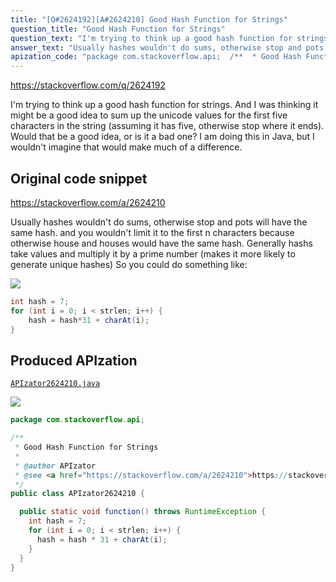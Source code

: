 ```yaml
---
title: "[Q#2624192][A#2624210] Good Hash Function for Strings"
question_title: "Good Hash Function for Strings"
question_text: "I'm trying to think up a good hash function for strings.  And I was thinking it might be a good idea to sum up the unicode values for the first five characters in the string (assuming it has five, otherwise stop where it ends).  Would that be a good idea, or is it a bad one? I am doing this in Java, but I wouldn't imagine that would make much of a difference."
answer_text: "Usually hashes wouldn't do sums, otherwise stop and pots will have the same hash. and you wouldn't limit it to the first n characters because otherwise house and houses would have the same hash. Generally hashs take values and multiply it by a prime number (makes it more likely to generate unique hashes) So you could do something like:"
apization_code: "package com.stackoverflow.api;  /**  * Good Hash Function for Strings  *  * @author APIzator  * @see <a href=\"https://stackoverflow.com/a/2624210\">https://stackoverflow.com/a/2624210</a>  */ public class APIzator2624210 {    public static void function() throws RuntimeException {     int hash = 7;     for (int i = 0; i < strlen; i++) {       hash = hash * 31 + charAt(i);     }   } }"
---
```


https://stackoverflow.com/q/2624192

I&#x27;m trying to think up a good hash function for strings.  And I was thinking it might be a good idea to sum up the unicode values for the first five characters in the string (assuming it has five, otherwise stop where it ends).  Would that be a good idea, or is it a bad one?
I am doing this in Java, but I wouldn&#x27;t imagine that would make much of a difference.



## Original code snippet

https://stackoverflow.com/a/2624210

Usually hashes wouldn&#x27;t do sums, otherwise stop and pots will have the same hash.
and you wouldn&#x27;t limit it to the first n characters because otherwise house and houses would have the same hash.
Generally hashs take values and multiply it by a prime number (makes it more likely to generate unique hashes) So you could do something like:

<div class="code-logo"><img src="/stackoverflow.png" /></div>

```java
int hash = 7;
for (int i = 0; i < strlen; i++) {
    hash = hash*31 + charAt(i);
}
```

## Produced APIzation

[`APIzator2624210.java`](https://github.com/pasqualesalza/apization-temp-data/raw/master/search/APIzator2624210.java)

<div class="code-logo"><img src="/apizator.png" /></div>

```java
package com.stackoverflow.api;

/**
 * Good Hash Function for Strings
 *
 * @author APIzator
 * @see <a href="https://stackoverflow.com/a/2624210">https://stackoverflow.com/a/2624210</a>
 */
public class APIzator2624210 {

  public static void function() throws RuntimeException {
    int hash = 7;
    for (int i = 0; i < strlen; i++) {
      hash = hash * 31 + charAt(i);
    }
  }
}

```